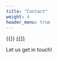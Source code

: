 ```yaml
---
title: "Contact"
weight: 4
header_menu: true
---
```


{{<icon class="fa fa-envelope">}}&nbsp;[{{<email>}}](mailto:{{<email>}})

Let us get in touch!
